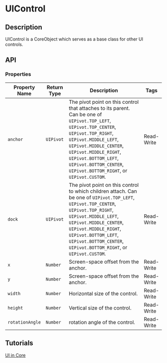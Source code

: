 # UIControl

## Description

UIControl is a CoreObject which serves as a base class for other UI controls.

## API

### Properties 

| Property Name | Return Type | Description | Tags |
| -------- | ----------- | ----------- | ---- |
| `anchor` | `UIPivot` | The pivot point on this control that attaches to its parent. Can be one of `UIPivot.TOP_LEFT`, `UIPivot.TOP_CENTER`, `UIPivot.TOP_RIGHT`, `UIPivot.MIDDLE_LEFT`, `UIPivot.MIDDLE_CENTER`, `UIPivot.MIDDLE_RIGHT`, `UIPivot.BOTTOM_LEFT`, `UIPivot.BOTTOM_CENTER`, `UIPivot.BOTTOM_RIGHT`, or `UIPivot.CUSTOM`. | Read-Write |
| `dock` | `UIPivot` | The pivot point on this control to which children attach. Can be one of `UIPivot.TOP_LEFT`, `UIPivot.TOP_CENTER`, `UIPivot.TOP_RIGHT`, `UIPivot.MIDDLE_LEFT`, `UIPivot.MIDDLE_CENTER`, `UIPivot.MIDDLE_RIGHT`, `UIPivot.BOTTOM_LEFT`, `UIPivot.BOTTOM_CENTER`, `UIPivot.BOTTOM_RIGHT`, or `UIPivot.CUSTOM`. | Read-Write |
| `x` | `Number` | Screen-space offset from the anchor. | Read-Write |
| `y` | `Number` | Screen-space offset from the anchor. | Read-Write |
| `width` | `Number` | Horizontal size of the control. | Read-Write |
| `height` | `Number` | Vertical size of the control. | Read-Write |
| `rotationAngle` | `Number` | rotation angle of the control. | Read-Write |

## Tutorials 

[UI in Core](../tutorials/ui_reference.md)
